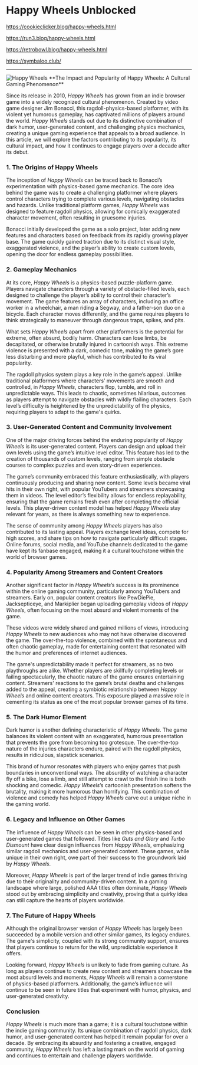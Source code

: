 # Happy Wheels Unblocked

https://cookieclicker.blog/happy-wheels.html

https://run3.blog/happy-wheels.html

https://retrobowl.blog/happy-wheels.html

https://symbaloo.club/
<hr>
<img src="https://cookieclicker.blog/files/image/happy-wheels.jpeg" alt="Happy Wheels" />
**The Impact and Popularity of Happy Wheels: A Cultural Gaming Phenomenon**

Since its release in 2010, *Happy Wheels* has grown from an indie browser game into a widely recognized cultural phenomenon. Created by video game designer Jim Bonacci, this ragdoll-physics-based platformer, with its violent yet humorous gameplay, has captivated millions of players around the world. *Happy Wheels* stands out due to its distinctive combination of dark humor, user-generated content, and challenging physics mechanics, creating a unique gaming experience that appeals to a broad audience. In this article, we will explore the factors contributing to its popularity, its cultural impact, and how it continues to engage players over a decade after its debut.

### 1. The Origins of Happy Wheels

The inception of *Happy Wheels* can be traced back to Bonacci’s experimentation with physics-based game mechanics. The core idea behind the game was to create a challenging platformer where players control characters trying to complete various levels, navigating obstacles and hazards. Unlike traditional platform games, *Happy Wheels* was designed to feature ragdoll physics, allowing for comically exaggerated character movement, often resulting in gruesome injuries.

Bonacci initially developed the game as a solo project, later adding new features and characters based on feedback from its rapidly growing player base. The game quickly gained traction due to its distinct visual style, exaggerated violence, and the player’s ability to create custom levels, opening the door for endless gameplay possibilities.

### 2. Gameplay Mechanics

At its core, *Happy Wheels* is a physics-based puzzle-platform game. Players navigate characters through a variety of obstacle-filled levels, each designed to challenge the player’s ability to control their character’s movement. The game features an array of characters, including an office worker in a wheelchair, a man riding a Segway, and a father-son duo on a bicycle. Each character moves differently, and the game requires players to think strategically to maneuver through dangerous traps, spikes, and pits.

What sets *Happy Wheels* apart from other platformers is the potential for extreme, often absurd, bodily harm. Characters can lose limbs, be decapitated, or otherwise brutally injured in cartoonish ways. This extreme violence is presented with a dark, comedic tone, making the game’s gore less disturbing and more playful, which has contributed to its viral popularity.

The ragdoll physics system plays a key role in the game’s appeal. Unlike traditional platformers where characters’ movements are smooth and controlled, in *Happy Wheels*, characters flop, tumble, and roll in unpredictable ways. This leads to chaotic, sometimes hilarious, outcomes as players attempt to navigate obstacles with wildly flailing characters. Each level’s difficulty is heightened by the unpredictability of the physics, requiring players to adapt to the game's quirks.

### 3. User-Generated Content and Community Involvement

One of the major driving forces behind the enduring popularity of *Happy Wheels* is its user-generated content. Players can design and upload their own levels using the game’s intuitive level editor. This feature has led to the creation of thousands of custom levels, ranging from simple obstacle courses to complex puzzles and even story-driven experiences.

The game’s community embraced this feature enthusiastically, with players continuously producing and sharing new content. Some levels became viral hits in their own right, with popular YouTubers and streamers showcasing them in videos. The level editor’s flexibility allows for endless replayability, ensuring that the game remains fresh even after completing the official levels. This player-driven content model has helped *Happy Wheels* stay relevant for years, as there is always something new to experience.

The sense of community among *Happy Wheels* players has also contributed to its lasting appeal. Players exchange level ideas, compete for high scores, and share tips on how to navigate particularly difficult stages. Online forums, social media, and YouTube channels dedicated to the game have kept its fanbase engaged, making it a cultural touchstone within the world of browser games.

### 4. Popularity Among Streamers and Content Creators

Another significant factor in *Happy Wheels*’s success is its prominence within the online gaming community, particularly among YouTubers and streamers. Early on, popular content creators like PewDiePie, Jacksepticeye, and Markiplier began uploading gameplay videos of *Happy Wheels*, often focusing on the most absurd and violent moments of the game.

These videos were widely shared and gained millions of views, introducing *Happy Wheels* to new audiences who may not have otherwise discovered the game. The over-the-top violence, combined with the spontaneous and often chaotic gameplay, made for entertaining content that resonated with the humor and preferences of internet audiences.

The game's unpredictability made it perfect for streamers, as no two playthroughs are alike. Whether players are skillfully completing levels or failing spectacularly, the chaotic nature of the game ensures entertaining content. Streamers' reactions to the game’s brutal deaths and challenges added to the appeal, creating a symbiotic relationship between *Happy Wheels* and online content creators. This exposure played a massive role in cementing its status as one of the most popular browser games of its time.

### 5. The Dark Humor Element

Dark humor is another defining characteristic of *Happy Wheels*. The game balances its violent content with an exaggerated, humorous presentation that prevents the gore from becoming too grotesque. The over-the-top nature of the injuries characters endure, paired with the ragdoll physics, results in ridiculous, slapstick scenarios.

This brand of humor resonates with players who enjoy games that push boundaries in unconventional ways. The absurdity of watching a character fly off a bike, lose a limb, and still attempt to crawl to the finish line is both shocking and comedic. *Happy Wheels*’s cartoonish presentation softens the brutality, making it more humorous than horrifying. This combination of violence and comedy has helped *Happy Wheels* carve out a unique niche in the gaming world.

### 6. Legacy and Influence on Other Games

The influence of *Happy Wheels* can be seen in other physics-based and user-generated games that followed. Titles like *Guts and Glory* and *Turbo Dismount* have clear design influences from *Happy Wheels*, emphasizing similar ragdoll mechanics and user-generated content. These games, while unique in their own right, owe part of their success to the groundwork laid by *Happy Wheels*.

Moreover, *Happy Wheels* is part of the larger trend of indie games thriving due to their originality and community-driven content. In a gaming landscape where large, polished AAA titles often dominate, *Happy Wheels* stood out by embracing simplicity and creativity, proving that a quirky idea can still capture the hearts of players worldwide.

### 7. The Future of Happy Wheels

Although the original browser version of *Happy Wheels* has largely been succeeded by a mobile version and other similar games, its legacy endures. The game's simplicity, coupled with its strong community support, ensures that players continue to return for the wild, unpredictable experience it offers.

Looking forward, *Happy Wheels* is unlikely to fade from gaming culture. As long as players continue to create new content and streamers showcase the most absurd levels and moments, *Happy Wheels* will remain a cornerstone of physics-based platformers. Additionally, the game’s influence will continue to be seen in future titles that experiment with humor, physics, and user-generated creativity.

### Conclusion

*Happy Wheels* is much more than a game; it is a cultural touchstone within the indie gaming community. Its unique combination of ragdoll physics, dark humor, and user-generated content has helped it remain popular for over a decade. By embracing its absurdity and fostering a creative, engaged community, *Happy Wheels* has left a lasting mark on the world of gaming and continues to entertain and challenge players worldwide.
